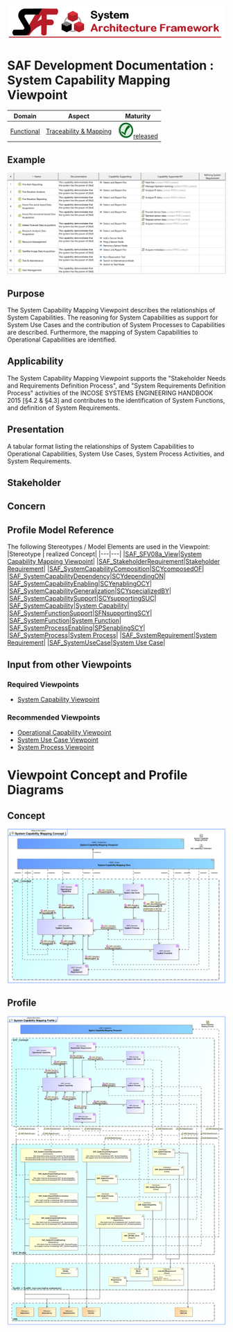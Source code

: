 ![System Architecture Framework](../../diagrams/Banner_SAF.png)
# SAF Development Documentation : System Capability Mapping Viewpoint
|**Domain**|**Aspect**|**Maturity**|
| --- | --- | --- |
|[Functional](../../domains.md#Domain-Functional)|[Traceability & Mapping](../../aspects.md#Aspect-Traceability-&-Mapping)|![Released](../../diagrams/Symbol_confirmed.png )[released](../../using-saf/maturity.md#released)|
## Example
![System-Capability-Mapping-Viewpoint-primary-example.svg](../../diagrams/vp-examples/System-Capability-Mapping-Viewpoint-primary-example.svg)
## Purpose
The System Capability Mapping Viewpoint describes the relationships of System Capabilities. The reasoning for System Capabilities as support for System Use Cases and the contribution of System Processes to Capabilities are described. Furthermore, the mapping of System Capabilities to Operational Capabilities are identified.
## Applicability
The System Capability Mapping Viewpoint supports the "Stakeholder Needs and Requirements Definition Process", and "System Requirements Definition Process" activities of the INCOSE SYSTEMS ENGINEERING HANDBOOK 2015 [§4.2 & §4.3] and contributes to the identification of System Functions, and definition of System Requirements.
## Presentation
A tabular format listing the relationships of System Capabilities to Operational Capabilities, System Use Cases, System Process Activities, and System Requirements.

## Stakeholder
## Concern
## Profile Model Reference
The following Stereotypes / Model Elements are used in the Viewpoint:
|Stereotype | realized Concept|
|---|---|
|[SAF_SFV08a_View](../../stereotypes.md#SAF_SFV08a_View)|[System Capability Mapping Viewpoint](../concept/concepts.md#System-Capability-Mapping-Viewpoint)|
|[SAF_StakeholderRequirement](../../stereotypes.md#SAF_StakeholderRequirement)|[Stakeholder Requirement](../concept/concepts.md#Stakeholder-Requirement)|
|[SAF_SystemCapabilityComposition](../../stereotypes.md#SAF_SystemCapabilityComposition)|[SCYcomposedOF](../concept/concepts.md#SCYcomposedOF)|
|[SAF_SystemCapabilityDependency](../../stereotypes.md#SAF_SystemCapabilityDependency)|[SCYdependingON](../concept/concepts.md#SCYdependingON)|
|[SAF_SystemCapabilityEnabling](../../stereotypes.md#SAF_SystemCapabilityEnabling)|[SCYenablingOCY](../concept/concepts.md#SCYenablingOCY)|
|[SAF_SystemCapabilityGeneralization](../../stereotypes.md#SAF_SystemCapabilityGeneralization)|[SCYspecializedBY](../concept/concepts.md#SCYspecializedBY)|
|[SAF_SystemCapabilitySupport](../../stereotypes.md#SAF_SystemCapabilitySupport)|[SCYsupportingSUC](../concept/concepts.md#SCYsupportingSUC)|
|[SAF_SystemCapability](../../stereotypes.md#SAF_SystemCapability)|[System Capability](../concept/concepts.md#System-Capability)|
|[SAF_SystemFunctionSupport](../../stereotypes.md#SAF_SystemFunctionSupport)|[SFNsupportingSCY](../concept/concepts.md#SFNsupportingSCY)|
|[SAF_SystemFunction](../../stereotypes.md#SAF_SystemFunction)|[System Function](../concept/concepts.md#System-Function)|
|[SAF_SystemProcessEnabling](../../stereotypes.md#SAF_SystemProcessEnabling)|[SPSenablingSCY](../concept/concepts.md#SPSenablingSCY)|
|[SAF_SystemProcess](../../stereotypes.md#SAF_SystemProcess)|[System Process](../concept/concepts.md#System-Process)|
|[SAF_SystemRequirement](../../stereotypes.md#SAF_SystemRequirement)|[System Requirement](../concept/concepts.md#System-Requirement)|
|[SAF_SystemUseCase](../../stereotypes.md#SAF_SystemUseCase)|[System Use Case](../concept/concepts.md#System-Use-Case)|
## Input from other Viewpoints
### Required Viewpoints
* [System Capability Viewpoint](System-Capability-Viewpoint.md)
### Recommended Viewpoints
* [Operational Capability Viewpoint](Operational-Capability-Viewpoint.md)
* [System Use Case Viewpoint](System-Use-Case-Viewpoint.md)
* [System Process Viewpoint](System-Process-Viewpoint.md)
# Viewpoint Concept and Profile Diagrams
## Concept
![System Capability Mapping Concept](diagrams/System-Capability-Mapping-Concept.svg)
## Profile
![System Capability Mapping Profile](diagrams/System-Capability-Mapping-Profile.svg)
